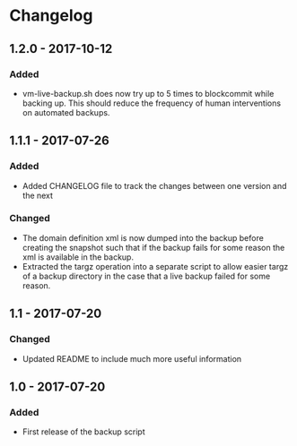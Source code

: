 # Changelog

## 1.2.0 - 2017-10-12

### Added

* vm-live-backup.sh does now try up to 5 times to blockcommit while backing up. This
  should reduce the frequency of human interventions on automated backups.

## 1.1.1 - 2017-07-26

### Added

* Added CHANGELOG file to track the changes between one version and the next

### Changed

* The domain definition xml is now dumped into the backup before creating the snapshot
  such that if the backup fails for some reason the xml is available in the backup.
* Extracted the targz operation into a separate script to allow easier targz of a
  backup directory in the case that a live backup failed for some reason.

## 1.1 - 2017-07-20

### Changed

* Updated README to include much more useful information

## 1.0 - 2017-07-20

### Added

* First release of the backup script

